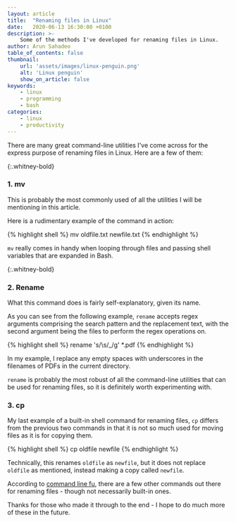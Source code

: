 ```yaml
---
layout: article
title:  "Renaming files in Linux"
date:   2020-06-13 16:30:00 +0100
description: >-
    Some of the methods I've developed for renaming files in Linux.
author: Arun Sahadeo
table_of_contents: false
thumbnail:
    url: 'assets/images/linux-penguin.png'
    alt: 'Linux penguin'
    show_on_article: false
keywords:
    - linux
    - programming
    - bash
categories:
    - linux
    - productivity
---
```

There are many great command-line utilities I've come across for the express purpose of renaming files in Linux. Here are a few of them:

{:.whitney-bold}
### 1. mv

This is probably the most commonly used of all the utilities I will be mentioning in this article.

Here is a rudimentary example of the command in action:

{% highlight shell %}
mv oldfile.txt newfile.txt
{% endhighlight %}

`mv` really comes in handy when looping through files and passing shell variables that are expanded in Bash.

{:.whitney-bold}
### 2. Rename

What this command does is fairly self-explanatory, given its name.

As you can see from the following example, `rename` accepts regex arguments comprising the search pattern and the replacement text, with the second argument being the files to perform the regex operations on.

{% highlight shell %}
rename 's/\s/_/g' *.pdf
{% endhighlight %}

In my example, I replace any empty spaces with underscores in the filenames of PDFs in the current directory.

`rename` is probably the most robust of all the command-line utilities that can be used for renaming files, so it is definitely worth experimenting with.

### 3. cp

My last example of a built-in shell command for renaming files, `cp` differs from the previous two commands in that it is not so much used for moving files as it is for copying them.

{% highlight shell %}
cp oldfile newfile
{% endhighlight %}

Technically, this renames `oldfile` as `newfile`, but it does not replace `oldfile` as mentioned, instead making a copy called `newfile`.

According to [command line fu](https://www.commandlinefu.com/), there are a few other commands out there for renaming files - though not necessarily built-in ones.

Thanks for those who made it through to the end - I hope to do much more of these in the future.

